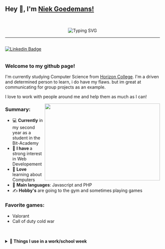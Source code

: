 ## Hey 👋, I'm [Niek Goedemans!](https://github.com/IvanoBaptista/)
<br>
<p align="center">
<img src="https://readme-typing-svg.herokuapp.com?font=Fira+Code&size=19&pause=1000&color=FFDAF5&center=true&width=435&lines=Software+developer;Front+end+Developer+%7C%7C+Data-Engineering;Ambitious+to+lean+more+skills" alt="Typing SVG" /></p>

<hr/>
<div style="display:flex; flex-direction:row;">

[![Linkedin Badge](https://img.shields.io/badge/-LinkedIn-0e76a8?style=flat-square&logo=Linkedin&logoColor=white)](https://www.linkedin.com/in/ivano-baptista-851005248/)
</div>

### Welcome to my github page! 

I'm currently studying Computer Science from [Horizon College](https://www.horizoncollege.nl/). I'm a driven and determined person to learn, i do have my flaws. but im great at communicating for group projects as an example.

I love to work with people around me and help them as much as I can!

<img src="https://media2.giphy.com/media/qgQUggAC3Pfv687qPC/giphy.gif?cid=ecf05e47m19qatqot4dxuin7384ljv6tt7ksqd6t85tey7ja&rid=giphy.gif&ct=g" width="375" height="250" align="right" />


### Summary:
- 💻 <b>Currently</b> in my second year as a student in the Bit-Academy
- 📝 <b>I have </b> a strong interest in Web Developement
- 🌱 <b>Love</b> learning about Computers
- 🌟 <b>Main languages</b>: Javascript and PHP
- ✍️ <b> Hobby's</b> are going to the gym and sometimes playing games

###  <b>Favorite games</b>:
- Valorant
- Call of duty cold war
<br>
<br>
	
<details>
<summary><b>🔧 Things I use in a work/school week</b></summary>
<br>
<ul>
	    <li><b>Laptop: </b> ASUS VivoBook</li>
  	    <li><b>Browser: </b> Chrome</li>
	    <li><b>Terminal: </b>The stock MacOS Terminal</li>
	    <li><b>Code Editor:</b> VSCode w/ Github Copilot</li>
	    <li><b>To Stay Updated:</b>Linkedin</li>
	</ul>	
</details>

